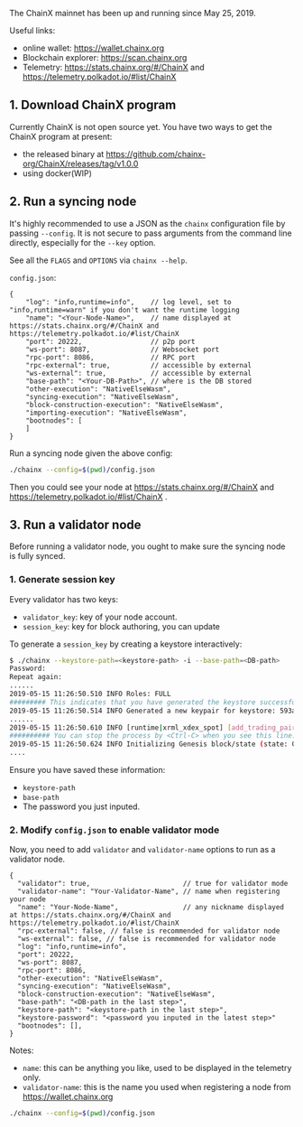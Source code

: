 The ChainX mainnet has been up and running since May 25, 2019.

Useful links:

- online wallet: https://wallet.chainx.org
- Blockchain explorer: https://scan.chainx.org
- Telemetry: https://stats.chainx.org/#/ChainX and https://telemetry.polkadot.io/#list/ChainX

## 1. Download ChainX program

Currently ChainX is not open source yet. You have two ways to get the ChainX program at present:

- the released binary at https://github.com/chainx-org/ChainX/releases/tag/v1.0.0
- using docker(WIP)

## 2. Run a syncing node

It's highly recommended to use a JSON as the `chainx` configuration file by passing `--config`. It is not secure to pass arguments from the command line directly, especially for the `--key` option.

See all the `FLAGS` and `OPTIONS` via `chainx --help`.

`config.json`:

```jsonc
{
    "log": "info,runtime=info",    // log level, set to "info,runtime=warn" if you don't want the runtime logging
    "name": "<Your-Node-Name>",    // name displayed at https://stats.chainx.org/#/ChainX and https://telemetry.polkadot.io/#list/ChainX
    "port": 20222,                 // p2p port
    "ws-port": 8087,               // Websocket port
    "rpc-port": 8086,              // RPC port
    "rpc-external": true,          // accessible by external
    "ws-external": true,           // accessible by external
    "base-path": "<Your-DB-Path>", // where is the DB stored
    "other-execution": "NativeElseWasm",
    "syncing-execution": "NativeElseWasm",
    "block-construction-execution": "NativeElseWasm",
    "importing-execution": "NativeElseWasm",
    "bootnodes": [
    ]
}
```

Run a syncing node given the above config:

```bash
./chainx --config=$(pwd)/config.json
```

Then you could see your node at https://stats.chainx.org/#/ChainX and https://telemetry.polkadot.io/#list/ChainX .

## 3. Run a validator node

Before running a validator node, you ought to make sure the syncing node is fully synced.

### 1. Generate session key

Every validator has two keys:

- `validator_key`: key of your node account.
- `session_key`: key for block authoring, you can update 

To generate a `session_key` by creating a keystore interactively:

```bash
$ ./chainx --keystore-path=<keystore-path> -i --base-path=<DB-path>
Password:
Repeat again:
......
2019-05-15 11:26:50.510 INFO Roles: FULL
######### This indicates that you have generated the keystore successfully.
2019-05-15 11:26:50.514 INFO Generated a new keypair for keystore: 593a11d6d5930ab2e68fa5d07082ba0102fc7740eee38b79b2793d7d34a2442a (5E5hNNEi...)
......
2019-05-15 11:26:50.610 INFO [runtime|xrml_xdex_spot] [add_trading_pair] currency_pair: CurrencyPair: SDOT/PCX, point_precision: 4, tick_precision: 2, price: 100000, online: true
########## You can stop the process by <Ctrl-C> when you see this line.
2019-05-15 11:26:50.624 INFO Initializing Genesis block/state (state: 0x9499…b6c3, header-hash: 0xdb82…e55d)
....
```

Ensure you have saved these information:

- `keystore-path`
- `base-path`
- The password you just inputed.

### 2. Modify `config.json` to enable validator mode

Now, you need to add `validator` and `validator-name` options to run as a validator node.

```jsonc
{
  "validator": true,                       // true for validator mode
  "validator-name": "Your-Validator-Name", // name when registering your node
  "name": "Your-Node-Name",                // any nickname displayed at https://stats.chainx.org/#/ChainX and https://telemetry.polkadot.io/#list/ChainX
  "rpc-external": false, // false is recommended for validator node
  "ws-external": false, // false is recommended for validator node
  "log": "info,runtime=info",
  "port": 20222,
  "ws-port": 8087,
  "rpc-port": 8086,
  "other-execution": "NativeElseWasm",
  "syncing-execution": "NativeElseWasm",
  "block-construction-execution": "NativeElseWasm",
  "base-path": "<DB-path in the last step>",
  "keystore-path": "<keystore-path in the last step>",
  "keystore-password": "<password you inputed in the latest step>"
  "bootnodes": [],
}
```

Notes:

- `name`: this can be anything you like, used to be displayed in the telemetry only.
- `validator-name`: this is the name you used when registering a node from https://wallet.chainx.org

```bash
./chainx --config=$(pwd)/config.json
```
